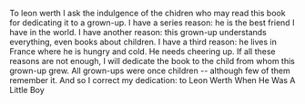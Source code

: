 To leon werth
I ask the indulgence of the chidren who may read this book for dedicating it to a grown-up. I have a series reason: he is the best friend I have in the world. I have another reason: this grown-up understands everything, even books about children. I have a third reason: he lives in France where he is hungry and cold. He needs cheering up. If all these reasons are not enough, I will dedicate the book to the child from whom this grown-up grew. All grown-ups were once children -- although few of them remember it. And so I correct my dedication: 
  to Leon Werth
  When He Was A Little Boy
